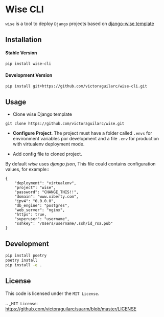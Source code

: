 # Wise CLI


`wise` is a tool to deploy `Django` projects based on [django-wise template](https://github.com/victoraguilarc/django-wise)

## Installation


#### Stable Version
```bash
pip install wise-cli
```

#### Development Version
```bash
pip install git+https://github.com/victoraguilarc/wise-cli.git
```

## Usage

- Clone wise Django template
```
git clone https://github.com/victoraguilarc/wise.git
```

- **Configure Project**. The project must have a folder called `.envs` for environment variables por development and a file `.env` for production with virtualenv deployment mode.

- Add config file to cloned project.

By default *wise* uses *django.json*, This file could contains configuration values, for example::

    {
        "deployment": "virtualenv",
        "project": "wise",
        "password": "CHANGE_THIS!!",
        "domain": "www.xiberty.com",
        "ipv4": "0.0.0.0",
        "db_engine": "postgres",
        "web_server": "nginx",
        "https": true,
        "superuser": "username",
        "sshkey": "/Users/username/.ssh/id_rsa.pub"
    }


## Development
```bash
pip install poetry
poetry install
pip install -e .
```

## License

This code is licensed under the `MIT License`.

.. _`MIT License`: https://github.com/victoraguilarc/suarm/blob/master/LICENSE



